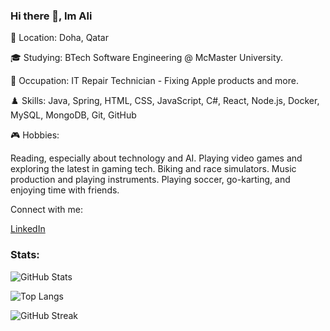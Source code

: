 ### Hi there 👋, Im Ali

📍 Location: Doha, Qatar

🎓 Studying: BTech Software Engineering @ McMaster University.

💼 Occupation: IT Repair Technician - Fixing Apple products and more.

♟️ Skills: Java, Spring, HTML, CSS, JavaScript, C#, React, Node.js, Docker, MySQL, MongoDB, Git, GitHub

🎮 Hobbies:

Reading, especially about technology and AI.
Playing video games and exploring the latest in gaming tech.
Biking and race simulators.
Music production and playing instruments.
Playing soccer, go-karting, and enjoying time with friends.

Connect with me:

[LinkedIn](https://www.linkedin.com/in/ali-al-oraibi/)

### Stats:

![GitHub Stats](https://github-readme-stats.vercel.app/api?username=alialoraebi&show_icons=true&theme=radical)

![Top Langs](https://github-readme-stats.vercel.app/api/top-langs/?username=alialoraebi&layout=compact&theme=radical)

![GitHub Streak](http://github-readme-streak-stats.herokuapp.com?user=alialoraebi&theme=dark&hide_border=true)
